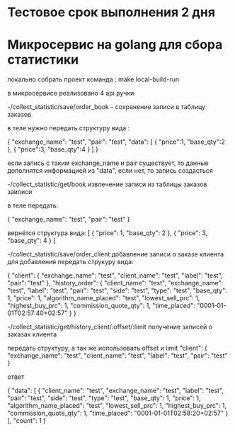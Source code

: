 # Тестовое срок выполнения 2 дня
# Микросервис на golang для сбора статистики

локально собрать проект команда : make local-build-run


в микросервисе реализовано 4 api ручки

-/collect_statistic/save/order_book - сохранение записи в таблицу заказов

в теле нужно передать структуру вида :

{
    "exchange_name": "test",
    "pair": "test",
    "data": [
        {
            "price":1,
            "base_qty":2
        },
         {
            "price":3,
            "base_qty":4
        }
    ]
}

если запись с таким exchange_name и pair существует, то данные дополнятся информацией из "data", если нет, то запись создасться


-/collect_statistic/get/book извлечение записи из таблицы заказов заиписи

в теле передать:

{
    "exchange_name": "test",
    "pair": "test"
}

вернётся структура вида:
[
    {
        "price": 1,
        "base_qty": 2
    },
    {
        "price": 3,
        "base_qty": 4
    }
]


-/collect_statistic/save/order_client добавление записи о заказе клиента
для добавления передать струкуру вида:

{
    "client": {
        "exchange_name": "test",
        "client_name": "test",
        "label": "test",
        "pair": "test"
    },
    "history_order": {
        "client_name": "test",
        "exchange_name": "test",
        "label": "test",
        "pair": "test",
        "side": "test",
        "type": "test",
        "base_qty": 1,
        "price": 1,
        "algorithm_name_placed": "test",
        "lowest_sell_prc": 1,
        "highest_buy_prc": 1,
        "commission_quote_qty": 1,
        "time_placed": "0001-01-01T02:57:40+02:57"
    }
}

-/collect_statistic/get/history_client/:offset/:limit получение записей о заказах клиента

передать структуру, а так же использовать offset и limit
  "client": {
        "exchange_name": "test",
        "client_name": "test",
        "label": "test",
        "pair": "test"
    }

ответ

{
    "data": [
        {
            "client_name": "test",
            "exchange_name": "test",
            "label": "test",
            "pair": "test",
            "side": "test",
            "type": "test",
            "base_qty": 1,
            "price": 1,
            "algorithm_name_placed": "test",
            "lowest_sell_prc": 1,
            "highest_buy_prc": 1,
            "commission_quote_qty": 1,
            "time_placed": "0001-01-01T02:58:20+02:57"
        }
    ],
    "count": 1
}

